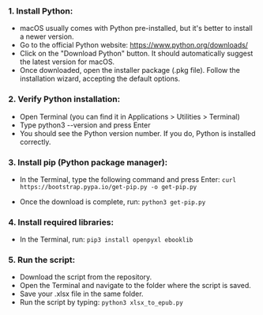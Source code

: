 ### 1. Install Python:

- macOS usually comes with Python pre-installed, but it's better to install a newer version.
- Go to the official Python website: https://www.python.org/downloads/
- Click on the "Download Python" button. It should automatically suggest the latest version for macOS.
- Once downloaded, open the installer package (.pkg file).
Follow the installation wizard, accepting the default options.


### 2. Verify Python installation:

- Open Terminal (you can find it in Applications > Utilities > Terminal)
- Type python3 --version and press Enter
- You should see the Python version number. If you do, Python is installed correctly.


### 3. Install pip (Python package manager):

- In the Terminal, type the following command and press Enter:
```curl https://bootstrap.pypa.io/get-pip.py -o get-pip.py```

- Once the download is complete, run:
```python3 get-pip.py```



### 4. Install required libraries:

- In the Terminal, run:
```pip3 install openpyxl ebooklib```

### 5. Run the script:

- Download the script from the repository.
- Open the Terminal and navigate to the folder where the script is saved.
- Save your .xlsx file in the same folder.
- Run the script by typing:
```python3 xlsx_to_epub.py```
